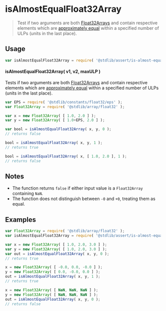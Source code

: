 <!--

@license Apache-2.0

Copyright (c) 2025 The Stdlib Authors.

Licensed under the Apache License, Version 2.0 (the "License");
you may not use this file except in compliance with the License.
You may obtain a copy of the License at

   http://www.apache.org/licenses/LICENSE-2.0

Unless required by applicable law or agreed to in writing, software
distributed under the License is distributed on an "AS IS" BASIS,
WITHOUT WARRANTIES OR CONDITIONS OF ANY KIND, either express or implied.
See the License for the specific language governing permissions and
limitations under the License.

-->

# isAlmostEqualFloat32Array

> Test if two arguments are both [Float32Arrays][@stdlib/array/float32] and contain respective elements which are [approximately equal][@stdlib/assert/is-almost-equal] within a specified number of ULPs (units in the last place).

<section class="usage">

## Usage

```javascript
var isAlmostEqualFloat32Array = require( '@stdlib/assert/is-almost-equal-float32array' );
```

#### isAlmostEqualFloat32Array( v1, v2, maxULP )

Tests if two arguments are both [Float32Arrays][@stdlib/array/float32] and contain respective elements which are [approximately equal][@stdlib/assert/is-almost-equal] within a specified number of ULPs (units in the last place).

```javascript
var EPS = require( '@stdlib/constants/float32/eps' );
var Float32Array = require( '@stdlib/array/float32' );

var x = new Float32Array( [ 1.0, 2.0 ] );
var y = new Float32Array( [ 1.0+EPS, 2.0 ] );

var bool = isAlmostEqualFloat32Array( x, y, 0 );
// returns false

bool = isAlmostEqualFloat32Array( x, y, 1 );
// returns true

bool = isAlmostEqualFloat32Array( x, [ 1.0, 2.0 ], 1 );
// returns false
```

</section>

<!-- /.usage -->

<section class="notes">

## Notes

-   The function returns `false` if either input value is a `Float32Array` containing `NaN`.
-   The function does not distinguish between `-0` and `+0`, treating them as equal.

</section>

<!-- /.notes -->

<section class="examples">

## Examples

<!-- eslint no-undef: "error" -->

```javascript
var Float32Array = require( '@stdlib/array/float32' );
var isAlmostEqualFloat32Array = require( '@stdlib/assert/is-almost-equal-float32array' );

var x = new Float32Array( [ 1.0, 2.0, 3.0 ] );
var y = new Float32Array( [ 1.0, 2.0, 3.0 ] );
var out = isAlmostEqualFloat32Array( x, y, 0 );
// returns true

x = new Float32Array( [ -0.0, 0.0, -0.0 ] );
y = new Float32Array( [ 0.0, -0.0, 0.0 ] );
out = isAlmostEqualFloat32Array( x, y, 1 );
// returns true

x = new Float32Array( [ NaN, NaN, NaN ] );
y = new Float32Array( [ NaN, NaN, NaN ] );
out = isAlmostEqualFloat32Array( x, y, 0 );
// returns false
```

</section>

<!-- /.examples -->

<!-- Section for related `stdlib` packages. Do not manually edit this section, as it is automatically populated. -->

<section class="related">

</section>

<!-- /.related -->

<!-- Section for all links. Make sure to keep an empty line after the `section` element and another before the `/section` close. -->

<section class="links">

[@stdlib/array/float32]: https://github.com/stdlib-js/stdlib/tree/develop/lib/node_modules/%40stdlib/array/float32

[@stdlib/assert/is-almost-equal]: https://github.com/stdlib-js/stdlib/tree/develop/lib/node_modules/%40stdlib/assert/is-almost-equal

</section>

<!-- /.links -->
